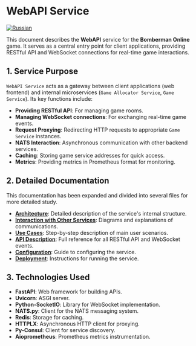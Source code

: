 # WebAPI Service
[![Russian](https://img.shields.io/badge/lang-Russian-blue)](README_RU.md)

This document describes the **WebAPI** service for the **Bomberman Online** game. It serves as a central entry point for client applications, providing RESTful API and WebSocket connections for real-time game interactions.

## 1. Service Purpose

`WebAPI Service` acts as a gateway between client applications (web frontend) and internal microservices (`Game Allocator Service`, `Game Service`). Its key functions include:

*   **Providing RESTful API**: For managing game rooms.
*   **Managing WebSocket connections**: For exchanging real-time game events.
*   **Request Proxying**: Redirecting HTTP requests to appropriate `Game Service` instances.
*   **NATS Interaction**: Asynchronous communication with other backend services.
*   **Caching**: Storing game service addresses for quick access.
*   **Metrics**: Providing metrics in Prometheus format for monitoring.

## 2. Detailed Documentation

This documentation has been expanded and divided into several files for more detailed study.

*   [**Architecture**](./docs/en/architecture.md): Detailed description of the service's internal structure.
*   [**Interaction with Other Services**](./docs/en/interactions.md): Diagrams and explanations of communications.
*   [**Use Cases**](./docs/en/use-cases.md): Step-by-step description of main user scenarios.
*   [**API Description**](./docs/en/api.md): Full reference for all RESTful API and WebSocket events.
*   [**Configuration**](./docs/en/configuration.md): Guide to configuring the service.
*   [**Deployment**](./docs/en/deployment.md): Instructions for running the service.

## 3. Technologies Used

*   **FastAPI**: Web framework for building APIs.
*   **Uvicorn**: ASGI server.
*   **Python-SocketIO**: Library for WebSocket implementation.
*   **NATS.py**: Client for the NATS messaging system.
*   **Redis**: Storage for caching.
*   **HTTPLX**: Asynchronous HTTP client for proxying.
*   **Py-Consul**: Client for service discovery.
*   **Aioprometheus**: Prometheus metrics instrumentation.